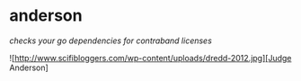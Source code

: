 anderson
========

*checks your go dependencies for contraband licenses*

![http://www.scifibloggers.com/wp-content/uploads/dredd-2012.jpg][Judge Anderson]
